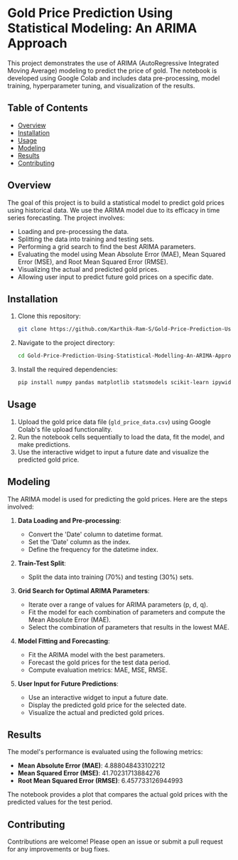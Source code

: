 # Gold Price Prediction Using Statistical Modeling: An ARIMA Approach

This project demonstrates the use of ARIMA (AutoRegressive Integrated Moving Average) modeling to predict the price of gold. The notebook is developed using Google Colab and includes data pre-processing, model training, hyperparameter tuning, and visualization of the results.

## Table of Contents

- [Overview](#overview)
- [Installation](#installation)
- [Usage](#usage)
- [Modeling](#modeling)
- [Results](#results)
- [Contributing](#contributing)

## Overview

The goal of this project is to build a statistical model to predict gold prices using historical data. We use the ARIMA model due to its efficacy in time series forecasting. The project involves:

- Loading and pre-processing the data.
- Splitting the data into training and testing sets.
- Performing a grid search to find the best ARIMA parameters.
- Evaluating the model using Mean Absolute Error (MAE), Mean Squared Error (MSE), and Root Mean Squared Error (RMSE).
- Visualizing the actual and predicted gold prices.
- Allowing user input to predict future gold prices on a specific date.

## Installation

1. Clone this repository:
    ```sh
    git clone https://github.com/Karthik-Ram-S/Gold-Price-Prediction-Using-Statistical-Modelling-An-ARIMA-Approach.git
    ```
2. Navigate to the project directory:
    ```sh
    cd Gold-Price-Prediction-Using-Statistical-Modelling-An-ARIMA-Approach
    ```
3. Install the required dependencies:
    ```sh
    pip install numpy pandas matplotlib statsmodels scikit-learn ipywidgets
    ```

## Usage

1. Upload the gold price data file (`gld_price_data.csv`) using Google Colab's file upload functionality.
2. Run the notebook cells sequentially to load the data, fit the model, and make predictions.
3. Use the interactive widget to input a future date and visualize the predicted gold price.

## Modeling

The ARIMA model is used for predicting the gold prices. Here are the steps involved:

1. **Data Loading and Pre-processing**:
    - Convert the 'Date' column to datetime format.
    - Set the 'Date' column as the index.
    - Define the frequency for the datetime index.

2. **Train-Test Split**:
    - Split the data into training (70%) and testing (30%) sets.

3. **Grid Search for Optimal ARIMA Parameters**:
    - Iterate over a range of values for ARIMA parameters (p, d, q).
    - Fit the model for each combination of parameters and compute the Mean Absolute Error (MAE).
    - Select the combination of parameters that results in the lowest MAE.

4. **Model Fitting and Forecasting**:
    - Fit the ARIMA model with the best parameters.
    - Forecast the gold prices for the test data period.
    - Compute evaluation metrics: MAE, MSE, RMSE.

5. **User Input for Future Predictions**:
    - Use an interactive widget to input a future date.
    - Display the predicted gold price for the selected date.
    - Visualize the actual and predicted gold prices.

## Results

The model's performance is evaluated using the following metrics:

- **Mean Absolute Error (MAE)**: 4.888048433102212
- **Mean Squared Error (MSE)**: 41.70231713884276
- **Root Mean Squared Error (RMSE)**: 6.457733126944993

The notebook provides a plot that compares the actual gold prices with the predicted values for the test period.

## Contributing

Contributions are welcome! Please open an issue or submit a pull request for any improvements or bug fixes.
